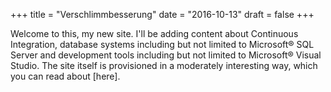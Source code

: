 +++
title =  "Verschlimmbesserung"
date =  "2016-10-13"
draft =  false
+++

Welcome to this, my new site. I'll be adding content about Continuous Integration, database systems including but not limited to Microsoft® SQL Server and development tools including but not limited to Microsoft® Visual Studio. The site itself is provisioned in a moderately interesting way, which you can read about [here].